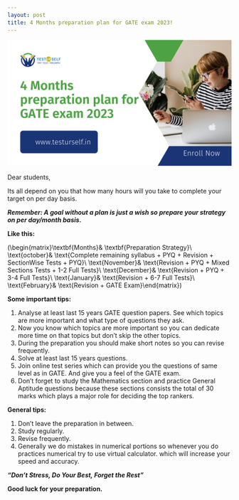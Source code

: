 ```yaml
---
layout: post
title: 4 Months preparation plan for GATE exam 2023! 
---
```


![image](/assets/images/16.png)

Dear students,

Its all depend on you that how many hours will you take to complete your target on per day basis.

***Remember: A goal without a plan is just a wish so prepare your strategy on per day/month basis.***

**Like this:**

\(\begin{matrix}\textbf{Months}& \textbf{Preparation Strategy}\\ \text{october}& \text{Complete remaining syllabus + PYQ + Revision + SectionWise Tests + PYQ}\\ \text{November}& \text{Revision + PYQ + Mixed Sections Tests + 1-2 Full Tests}\\ \text{December}& \text{Revision + PYQ + 3-4 Full Tests}\\ \text{January}& \text{Revision + 6-7 Full Tests}\\ \text{February}& \text{Revision + GATE Exam}\end{matrix}\)

**Some important tips:**

1. Analyse at least last 15 years GATE question papers. See which topics are more important and what type of questions they ask.
2. Now you know which topics are more important so you can dedicate more time on that topics but don’t skip the other topics.
3. During the preparation you should make short notes so you can revise frequently.
4. Solve at least last 15 years questions.
5. Join online test series which can provide you the questions of same level as in GATE. And give you a feel of the GATE exam.
6. Don’t forget to study the Mathematics section and practice General Aptitude questions because these sections consists the total of 30 marks which plays a major role for deciding the top rankers.

**General tips:**

1. Don’t leave the preparation in between.
2. Study regularly.
3. Revise frequently.
4. Generally we do mistakes in numerical portions so whenever you do practices numerical try to use virtual calculator. which will increase your speed and accuracy.

***“Don’t Stress, Do Your Best, Forget the Rest”***


**Good luck for your preparation.**
